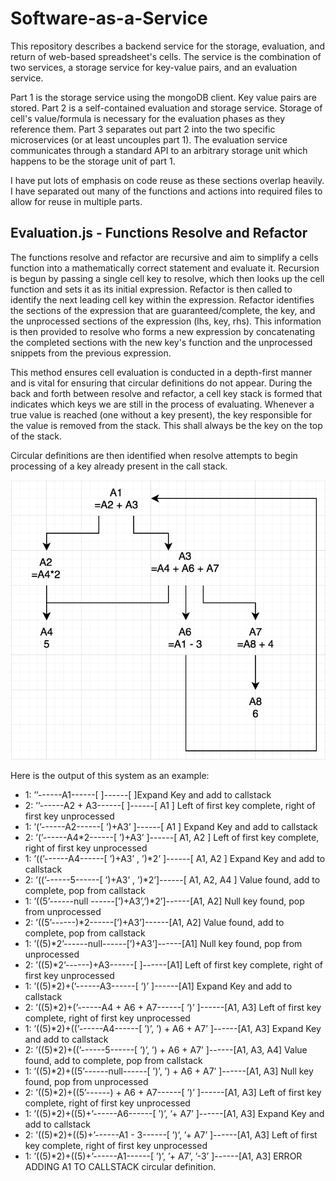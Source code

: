 # Software-as-a-Service

This repository describes a backend service for the storage, evaluation, and return of web-based spreadsheet's cells. The service is the combination of two services, a storage service for key-value pairs, and an evaluation service.

Part 1 is the storage service using the mongoDB client. Key value pairs are stored.
Part 2 is a self-contained evaluation and storage service. Storage of cell's value/formula is necessary for the evaluation phases as they reference them.
Part 3 separates out part 2 into the two specific microservices (or at least uncouples part 1). The evaluation service communicates through a standard API to an arbitrary storage unit which happens to be the storage unit of part 1.

I have put lots of emphasis on code reuse as these sections overlap heavily. I have separated out many of the functions and actions into required files to allow for reuse in multiple parts.

## Evaluation.js - Functions Resolve and Refactor

The functions resolve and refactor are recursive and aim to simplify a cells function into a mathematically correct statement and evaluate it. Recursion is begun by passing a single cell key to resolve, which then looks up the cell function and sets it as its initial expression. Refactor is then called to identify the next leading cell key within the expression. Refactor identifies the sections of the expression that are guaranteed/complete, the key, and the unprocessed sections of the expression (lhs, key, rhs). This information is then provided to resolve who forms a new expression by concatenating the completed sections with the new key's function and the unprocessed snippets from the previous expression.

This method ensures cell evaluation is conducted in a depth-first manner and is vital for ensuring that circular definitions do not appear. During the back and forth between resolve and refactor, a cell key stack is formed that indicates which keys we are still in the process of evaluating. Whenever a true value is reached (one without a key present), the key responsible for the value is removed from the stack. This shall always be the key on the top of the stack.

Circular definitions are then identified when resolve attempts to begin processing of a key already present in the call stack.

![Example of circular expression](/imgs/example.png)

Here is the output of this system as an example:
 - 1: ’’------A1------[ ]------[ ]Expand Key and add to callstack
 - 2: ’’------A2 + A3------[ ]------[ A1 ] Left of first key complete, right of first key unprocessed
 - 1: ’(’------A2------[ ’)+A3’ ]------[ A1 ] Expand Key and add to callstack
 - 2: ’(’------A4*2------[ ’)+A3’ ]------[ A1, A2 ] Left of first key complete, right of first key unprocessed
 - 1: ’((’------A4------[ ’)+A3’ , ’)*2’ ]------[ A1, A2 ] Expand Key and add to callstack
 - 2: ’((’------5------[ ’)+A3’ , ’)*2’]------[ A1, A2, A4 ] Value found, add to complete, pop from callstack
 - 1: ’((5’------null ------[’)+A3’,’)*2’]------[A1, A2] Null key found, pop from unprocessed
 - 2: ’((5’------)*2------[’)+A3’]------[A1, A2] Value found, add to complete, pop from callstack
 - 1: ’((5)*2’------null------[’)+A3’]------[A1] Null key found, pop from unprocessed
 - 2: ’((5)*2’------)+A3------[ ]------[A1] Left of first key complete, right of first key unprocessed
 - 1: ’((5)*2)+(’------A3------[ ’)’ ]------[A1] Expand Key and add to callstack
 - 2: ’((5)*2)+(’------A4 + A6 + A7------[ ’)’ ]------[A1, A3] Left of first key complete, right of first key unprocessed
 - 1: ’((5)*2)+((’------A4------[ ’)’, ’) + A6 + A7’ ]------[A1, A3] Expand Key and add to callstack
 - 2: ’((5)*2)+((’------5------[ ’)’, ’) + A6 + A7’ ]------[A1, A3, A4] Value found, add to complete, pop from callstack
 - 1: ’((5)*2)+((5’------null------[ ’)’, ’) + A6 + A7’ ]------[A1, A3] Null key found, pop from unprocessed
 - 2: ’((5)*2)+((5’------) + A6 + A7------[ ’)’ ]------[A1, A3] Left of first key complete, right of first key unprocessed
 - 1: ’((5)*2)+((5)+’------A6------[ ’)’, ’+ A7’ ]------[A1, A3] Expand Key and add to callstack
 - 2: ’((5)*2)+((5)+’------A1 - 3------[ ’)’, ’+ A7’ ]------[A1, A3] Left of first key complete, right of first key unprocessed
 - 1: ’((5)*2)+((5)+’------A1------[ ’)’, ’+ A7’, ’-3’ ]------[A1, A3] ERROR ADDING A1 TO CALLSTACK circular definition.


